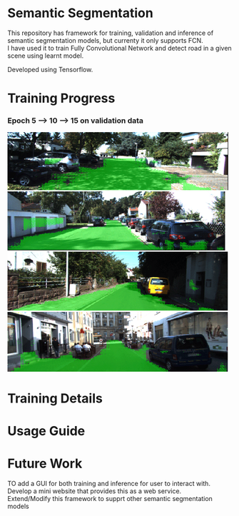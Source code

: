# Semantic Segmentation
This repository has framework for training, validation and inference of semantic segmentation models, but currenty it only supports FCN.  
I have used it to train Fully Convolutional Network and detect road in a given scene using learnt model.  

Developed using Tensorflow.

# Training Progress
### Epoch 5 --> 10 --> 15 on validation data
![](res/Figure_6.gif) ![](res/Figure_17.gif) ![](res/Figure_4.gif) ![](res/Figure_9.gif)

# Training Details

# Usage Guide
# Future Work
TO add a GUI for both training and inference for user to interact with.  
Develop a mini website that provides this as a web service.  
Extend/Modify this framework to supprt other semantic segmentation models

